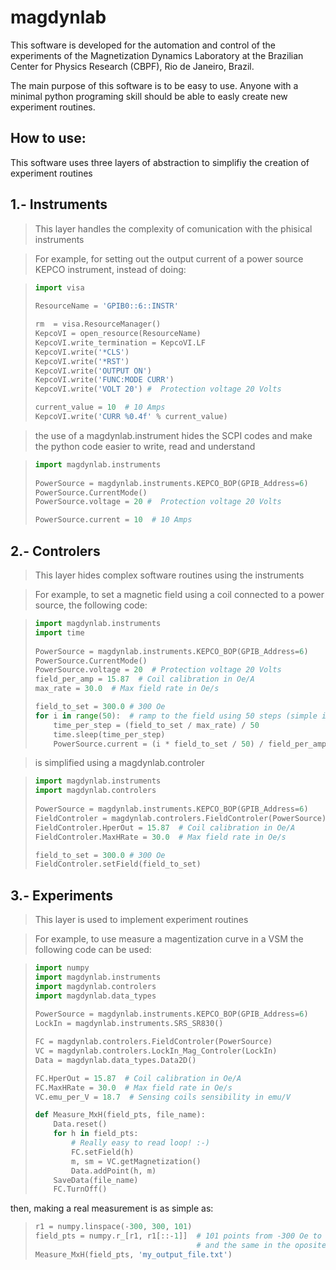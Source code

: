 # magdynlab

This software is developed for the automation and control of the experiments of the Magnetization Dynamics Laboratory at the Brazilian Center for Physics Research (CBPF), Rio de Janeiro, Brazil.

The main purpose of this software is to be easy to use.
Anyone with a minimal python programing skill should be able to easly create new experiment routines.

## How to use:

This software uses three layers of abstraction to simplifiy the creation of experiment routines

## 1.- Instruments
> This layer handles the complexity of comunication with the phisical instruments

> For example, for setting out the output current of a power source KEPCO instrument, instead of doing:

> ```python
> import visa
>  
> ResourceName = 'GPIB0::6::INSTR'
>
> rm  = visa.ResourceManager()
> KepcoVI = open_resource(ResourceName)
> KepcoVI.write_termination = KepcoVI.LF
> KepcoVI.write('*CLS')
> KepcoVI.write('*RST')
> KepcoVI.write('OUTPUT ON')
> KepcoVI.write('FUNC:MODE CURR')
> KepcoVI.write('VOLT 20') #  Protection voltage 20 Volts
> 
> current_value = 10  # 10 Amps
> KepcoVI.write('CURR %0.4f' % current_value)
> ```

> the use of a magdynlab.instrument hides the SCPI codes and make the python code easier to write, read and understand

> ```python
> import magdynlab.instruments
>  
> PowerSource = magdynlab.instruments.KEPCO_BOP(GPIB_Address=6)
> PowerSource.CurrentMode()
> PowerSource.voltage = 20 #  Protection voltage 20 Volts
> 
> PowerSource.current = 10  # 10 Amps
> ```

## 2.- Controlers
> This layer hides complex software routines using the instruments

> For example, to set a magnetic field using a coil connected to a power source, the following code:

> ```python
> import magdynlab.instruments
> import time
>  
> PowerSource = magdynlab.instruments.KEPCO_BOP(GPIB_Address=6)
> PowerSource.CurrentMode()
> PowerSource.voltage = 20  # Protection voltage 20 Volts
> field_per_amp = 15.87  # Coil calibration in Oe/A
> max_rate = 30.0  # Max field rate in Oe/s
>
> field_to_set = 300.0 # 300 Oe
> for i in range(50):  # ramp to the field using 50 steps (simple implementation)
>     time_per_step = (field_to_set / max_rate) / 50
>     time.sleep(time_per_step)
>     PowerSource.current = (i * field_to_set / 50) / field_per_amp
> ```

> is simplified using a magdynlab.controler

> ```python
> import magdynlab.instruments
> import magdynlab.controlers
>  
> PowerSource = magdynlab.instruments.KEPCO_BOP(GPIB_Address=6)
> FieldControler = magdynlab.controlers.FieldControler(PowerSource)
> FieldControler.HperOut = 15.87  # Coil calibration in Oe/A
> FieldControler.MaxHRate = 30.0  # Max field rate in Oe/s
>
> field_to_set = 300.0 # 300 Oe
> FieldControler.setField(field_to_set)
> ```

## 3.- Experiments
> This layer is used to implement experiment routines

> For example, to use measure a magentization curve in a VSM the following code can be used:

> ```python
> import numpy
> import magdynlab.instruments
> import magdynlab.controlers
> import magdynlab.data_types
>  
> PowerSource = magdynlab.instruments.KEPCO_BOP(GPIB_Address=6)
> LockIn = magdynlab.instruments.SRS_SR830()
> 
> FC = magdynlab.controlers.FieldControler(PowerSource)
> VC = magdynlab.controlers.LockIn_Mag_Controler(LockIn)
> Data = magdynlab.data_types.Data2D()
> 
> FC.HperOut = 15.87  # Coil calibration in Oe/A
> FC.MaxHRate = 30.0  # Max field rate in Oe/s
> VC.emu_per_V = 18.7  # Sensing coils sensibility in emu/V
>
> def Measure_MxH(field_pts, file_name):
>     Data.reset()
>     for h in field_pts:
>         # Really easy to read loop! :-)
>         FC.setField(h)
>         m, sm = VC.getMagnetization()
>         Data.addPoint(h, m)
>     SaveData(file_name)
>     FC.TurnOff()
> ```

then, making a real measurement is as simple as:

> ```python
> r1 = numpy.linspace(-300, 300, 101)
> field_pts = numpy.r_[r1, r1[::-1]]  # 101 points from -300 Oe to 300 Oe 
>                                     # and the same in the oposite direction
> Measure_MxH(field_pts, 'my_output_file.txt')
> ```
